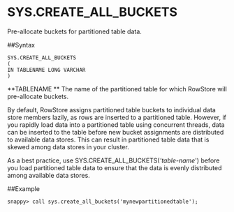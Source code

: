 # SYS.CREATE_ALL_BUCKETS

Pre-allocate buckets for partitioned table data.

##Syntax

``` pre
SYS.CREATE_ALL_BUCKETS
(
IN TABLENAME LONG VARCHAR
)
```

**TABLENAME  **
The name of the partitioned table for which RowStore will pre-allocate buckets.

By default, RowStore assigns partitioned table buckets to individual data store members lazily, as rows are inserted to a partitioned table. However, if you rapidly load data into a partitioned table using concurrent threads, data can be inserted to the table before new bucket assignments are distributed to available data stores. This can result in partitioned table data that is skewed among data stores in your cluster.

As a best practice, use SYS.CREATE\_ALL\_BUCKETS(*'table-name*') before you load partitioned table data to ensure that the data is evenly distributed among available data stores.

##Example

``` pre
snappy> call sys.create_all_buckets('mynewpartitionedtable');
```


